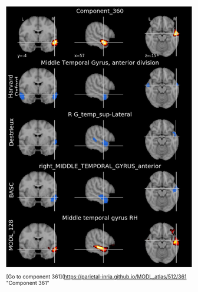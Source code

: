 


![360](preliminary/360.jpg "Component 360")

[Go to component 361](https://parietal-inria.github.io/MODL_atlas/512/361 "Component 361"